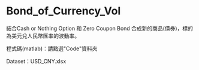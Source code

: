 # Bond_of_Currency_Vol
結合Cash or Nothing Option 和 Zero Coupon Bond 合成新的商品(債券)，標的為美元兌人民幣匯率的波動率。

程式碼(matlab)：請點選"Code"資料夾

Dataset：USD_CNY.xlsx
